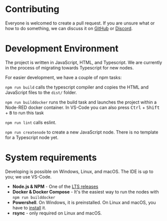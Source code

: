 # Contributing

Everyone is welcomed to create a pull request. If you are unsure what or how to do something, we can discuss it on [GitHub](https://github.com/Dirnei/node-red-contrib-zigbee2mqtt-devices) or [Discord](https://discord.gg/4qCMEhJ).


# Development Environment

The project is written in JavaScript, HTML, and Typescript. We are currently in the process of migrating towards Typescript for new nodes.

For easier development, we have a couple of npm tasks:

`npm run build` calls the typescript compiler and copies the HTML and JavaScript files to the `dist/` folder.

`npm run builddocker` runs the build task and launches the project within a Node-RED docker container.
In VS-Code you can also press <kbd>Ctrl</kbd> + <kbd>Shift</kbd> + <kbd>B</kbd> to run this task

`npm run lint` calls eslint.

`npm run createnode` to create a new JavaScript node. There is no template for a Typescript node yet.

# System requirements
Developing is possible on Windows, Linux, and macOS. The IDE is up to you; we use VS-Code.

- **Node.js & NPM** - One of the [LTS releases](https://nodejs.org/en/about/releases/)
- **Docker & Docker Compose** - It's the easiest way to run the nodes with `npm run builddocker`
- **Powershell**. On Windows, it is preinstalled. On Linux and macOS, you have to [install](https://docs.microsoft.com/en-us/powershell/scripting/install/installing-powershell?view=powershell-7.1) it.
- **rsync** - only required on Linux and macOS.